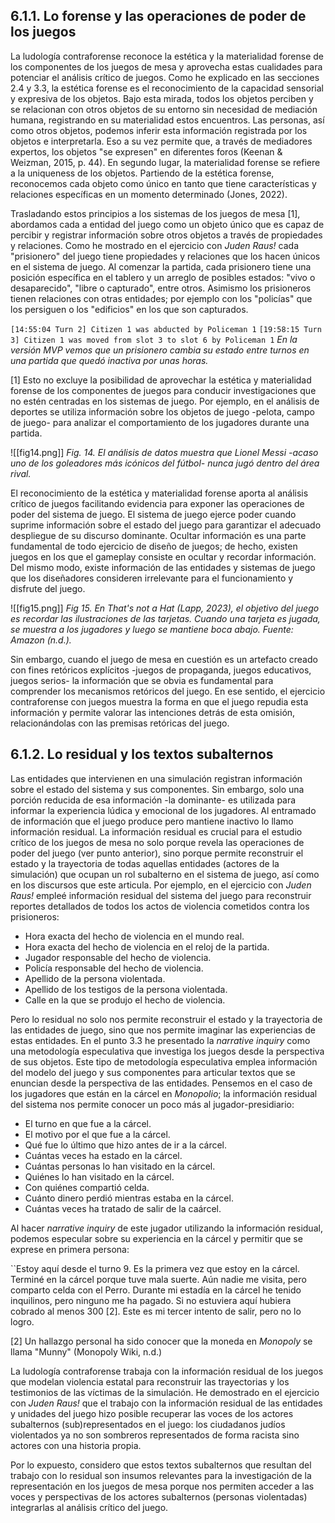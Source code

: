 ## 6.1.1. Lo forense y las operaciones de poder de los juegos
La ludología contraforense reconoce la estética y la materialidad forense de los componentes de los juegos de mesa y aprovecha estas cualidades para potenciar el análisis crítico de juegos. Como he explicado en las secciones 2.4 y 3.3, la estética forense es el reconocimiento de la capacidad sensorial y expresiva de los objetos. Bajo esta mirada, todos los objetos perciben y se relacionan con otros objetos de su entorno sin necesidad de mediación humana, registrando en su materialidad estos encuentros. Las personas, así como otros objetos, podemos inferir esta información registrada por los objetos e interpretarla. Eso a su vez permite que, a través de mediadores expertos, los objetos "se expresen" en diferentes foros (Keenan & Weizman, 2015, p. 44). En segundo lugar, la materialidad forense se refiere a la uniqueness de los objetos. Partiendo de la estética forense, reconocemos cada objeto como único en tanto que tiene características y relaciones específicas en un momento determinado (Jones, 2022).

Trasladando estos principios a los sistemas de los juegos de mesa [1], abordamos cada a entidad del juego como un objeto único que es capaz de percibir y registrar información sobre otros objetos a través de propiedades y relaciones. Como he mostrado en el ejercicio con *Juden Raus!* cada "prisionero" del juego tiene propiedades y relaciones que los hacen únicos en el sistema de juego. Al comenzar la partida, cada prisionero tiene una posición específica en el tablero y un arreglo de posibles estados: "vivo o desaparecido", "libre o capturado", entre otros. Asimismo los prisioneros tienen relaciones con otras entidades; por ejemplo con los "policías" que los persiguen o los "edificios" en los que son capturados.

``[14:55:04 Turn 2] Citizen 1 was abducted by Policeman 1``
``[19:58:15 Turn 3] Citizen 1 was moved from slot 3 to slot 6 by Policeman 1``
*En la versión MVP vemos que un prisionero cambia su estado entre turnos en una partida que quedó inactiva por unas horas.*

[1] Esto no excluye la posibilidad de aprovechar la estética y materialidad forense de los componentes de juegos para conducir investigaciones que no estén centradas en los sistemas de juego. Por ejemplo, en el análisis de deportes se utiliza información sobre los objetos de juego -pelota, campo de juego- para analizar el comportamiento de los jugadores durante una partida.

![[fig14.png]]
*Fig. 14. El análisis de datos muestra que Lionel Messi -acaso uno de los goleadores más icónicos del fútbol- nunca jugó dentro del área rival.*

El reconocimiento de la estética y materialidad forense aporta al análisis crítico de juegos facilitando evidencia para exponer las operaciones de poder del sistema de juego. El sistema de juego ejerce poder cuando suprime información sobre el estado del juego para garantizar el adecuado despliegue de su discurso dominante. Ocultar información es una parte fundamental de todo ejercicio de diseño de juegos; de hecho, existen juegos en los que el gameplay consiste en ocultar y recordar información. Del mismo modo, existe información de las entidades y sistemas de juego que los diseñadores consideren irrelevante para el funcionamiento y disfrute del juego. 

![[fig15.png]]
*Fig 15. En That's not a Hat (Lapp, 2023), el objetivo del juego es recordar las ilustraciones de las tarjetas. Cuando una tarjeta es jugada, se muestra a los jugadores y luego se mantiene boca abajo. Fuente: Amazon (n.d.).*

Sin embargo, cuando el juego de mesa en cuestión es un artefacto creado con fines retóricos explícitos -juegos de propaganda, juegos educativos, juegos serios- la información que se obvia es fundamental para comprender los mecanismos retóricos del juego. En ese sentido, el ejercicio contraforense con juegos muestra la forma en que el juego repudia esta información y permite valorar las intenciones detrás de esta omisión, relacionándolas con las premisas retóricas del juego.
## 6.1.2. Lo residual y los textos subalternos
Las entidades que intervienen en una simulación registran información sobre el estado del sistema y sus componentes. Sin embargo, solo una porción reducida de esa información -la dominante- es utilizada para informar la experiencia lúdica y emocional de los jugadores. Al entramado de información que el juego produce pero mantiene inactivo lo llamo información residual. La información residual es crucial para el estudio crítico de los juegos de mesa no solo porque revela las operaciones de poder del juego (ver punto anterior), sino porque permite reconstruir el estado y la trayectoria de todas aquellas entidades (actores de la simulación) que ocupan un rol subalterno en el sistema de juego, así como en los discursos que este articula. Por ejemplo, en el ejercicio con _Juden Raus!_ empleé información residual del sistema del juego para reconstruir reportes detallados de todos los actos de violencia cometidos contra los prisioneros:

- Hora exacta del hecho de violencia en el mundo real.
- Hora exacta del hecho de violencia en el reloj de la partida.
- Jugador responsable del hecho de violencia.
- Policía responsable del hecho de violencia.
- Apellido de la persona violentada.
- Apellido de los testigos de la persona violentada.
- Calle en la que se produjo el hecho de violencia.

Pero lo residual no solo nos permite reconstruir el estado y la trayectoria de las entidades de juego, sino que nos permite imaginar las experiencias de estas entidades. En el punto 3.3 he presentado la _narrative inquiry_ como una metodología especulativa que investiga los juegos desde la perspectiva de sus objetos. Este tipo de metodología especulativa emplea información del modelo del juego y sus componentes para articular textos que se enuncian desde la perspectiva de las entidades. Pensemos en el caso de los jugadores que están en la cárcel en _Monopolio_; la información residual del sistema nos permite conocer un poco más al jugador-presidiario:

- El turno en que fue a la cárcel.
- El motivo por el que fue a la cárcel.
- Qué fue lo último que hizo antes de ir a la cárcel.
- Cuántas veces ha estado en la cárcel.
- Cuántas personas lo han visitado en la cárcel.
- Quiénes lo han visitado en la cárcel.
- Con quiénes compartió celda.
- Cuánto dinero perdió mientras estaba en la cárcel.
- Cuántas veces ha tratado de salir de la caárcel.

Al hacer _narrative inquiry_ de este jugador utilizando la información residual, podemos especular sobre su experiencia en la cárcel y permitir que se exprese en primera persona:

``Estoy aquí desde el turno 9. Es la primera vez que estoy en la cárcel. Terminé en la cárcel porque tuve mala suerte. Aún nadie me visita, pero comparto celda con el Perro. Durante mi estadía en la cárcel he tenido inquilinos, pero ninguno me ha pagado. Si no estuviera aquí hubiera cobrado al menos 300 [2]. Este es mi tercer intento de salir, pero no lo logro.

[2] Un hallazgo personal ha sido conocer que la moneda en *Monopoly* se llama "Munny" (Monopoly Wiki, n.d.) 

La ludología contraforense trabaja con la información residual de los juegos que modelan violencia estatal para reconstruir las trayectorias y los testimonios de las víctimas de la simulación. He demostrado en el ejercicio con _Juden Raus!_ que el trabajo con la información residual de las entidades y unidades del juego hizo posible recuperar las voces de los actores subalternos (sub)representados en el juego: los ciudadanos judíos violentados ya no son sombreros representados de forma racista sino actores con una historia propia.

Por lo expuesto, considero que estos textos subalternos que resultan del trabajo con lo residual son insumos relevantes para la investigación de la representación en los juegos de mesa porque nos permiten acceder a las voces y perspectivas de los actores subalternos (personas violentadas) integrarlas al análisis crítico del juego.